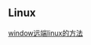 ## Linux
[window远端linux的方法](https://github.com/kevin4908/LearningRecord/tree/master/linux/linux_remote.md) 
